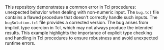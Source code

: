 This repository demonstrates a common error in Tcl procedures: unexpected behavior when dealing with non-numeric input. The `bug.tcl` file contains a flawed procedure that doesn't correctly handle such inputs. The `bugSolution.tcl` file provides a corrected version.  The bug arises from implicit type coercion in Tcl, which may not always produce the intended results.  This example highlights the importance of explicit type checking and handling in Tcl procedures to ensure robustness and avoid unexpected runtime errors.